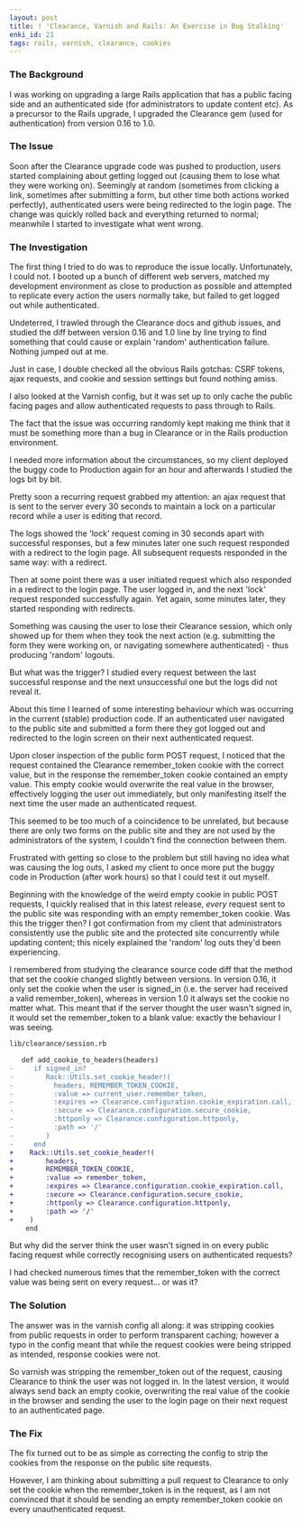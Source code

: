 ```yaml
---
layout: post
title: ! 'Clearance, Varnish and Rails: An Exercise in Bug Stalking'
enki_id: 21
tags: rails, varnish, clearance, cookies
---
```


### The Background

I was working on upgrading a large Rails application that has a public facing side and an authenticated side (for administrators to update content etc). As a precursor to the Rails upgrade, I upgraded the Clearance gem (used for authentication) from version 0.16 to 1.0.

### The Issue

Soon after the Clearance upgrade code was pushed to production, users started complaining about getting logged out (causing them to lose what they were working on).
Seemingly at random (sometimes from clicking a link, sometimes after submitting a form, but other time both actions worked perfectly), authenticated users were being redirected to the login page. The change was quickly rolled back and everything returned to normal; meanwhile I started to investigate what went wrong.

### The Investigation

The first thing I tried to do was to reproduce the issue locally. Unfortunately, I could not. I booted up a bunch of different web servers, matched my development environment as close to production as possible and attempted to replicate every action the users normally take, but failed to get logged out while authenticated.

Undeterred, I trawled through the Clearance docs and github issues, and studied the diff between version 0.16 and 1.0 line by line trying to find something that could cause or explain 'random' authentication failure. Nothing jumped out at me.

Just in case, I double checked all the obvious Rails gotchas: CSRF tokens, ajax requests, and cookie and session settings but found nothing amiss.

I also looked at the Varnish config, but it was set up to only cache the public facing pages and allow authenticated requests to pass through to Rails.

The fact that the issue was occurring randomly kept making me think that it must be something more than a bug in Clearance or in the Rails production environment.

I needed more information about the circumstances, so my client deployed the buggy code to Production again for an hour and afterwards I studied the logs bit by bit.

Pretty soon a recurring request grabbed my attention: an ajax request that is sent to the server every 30 seconds to maintain a lock on a particular record while a user is editing that record.

The logs showed the 'lock' request coming in 30 seconds apart with successful responses, but a few minutes later one such request responded with a redirect to the login page. All subsequent requests responded in the same way: with a redirect.

Then at some point there was a user initiated request which also responded in a redirect to the login page. The user logged in, and the next 'lock' request responded successfully again. Yet again, some minutes later, they started responding with redirects.

Something was causing the user to lose their Clearance session, which only showed up for them when they took the next action (e.g. submitting the form they were working on, or navigating somewhere authenticated) - thus producing 'random' logouts.

But what was the trigger? I studied every request between the last successful response and the next unsuccessful one but the logs did not reveal it.

About this time I learned of some interesting behaviour which was occurring in the current (stable) production code. If an authenticated user navigated to the public site and submitted a form there they got logged out and redirected to the login screen on their next authenticated request.

Upon closer inspection of the public form POST request, I noticed that the request contained the Clearance remember\_token cookie with the correct value, but in the response the remember\_token cookie contained an empty value. This empty cookie would overwrite the real value in the browser, effectively logging the user out immediately, but only manifesting itself the next time the user made an authenticated request.

This seemed to be too much of a coincidence to be unrelated, but because there are only two forms on the public site and they are not used by the administrators of the system, I couldn't find the connection between them.

Frustrated with getting so close to the problem but still having no idea what was causing the log outs, I asked my client to once more put the buggy code in Production (after work hours) so that I could test it out myself.

Beginning with the knowledge of the weird empty cookie in public POST requests, I quickly realised that in this latest release, *every* request sent to the public site was responding with an empty remember\_token cookie. Was this the trigger then? I got confirmation from my client that administrators consistently use the public site and the protected site concurrently while updating content; this nicely explained the 'random' log outs they'd been experiencing.

I remembered from studying the clearance source code diff that the method that set the cookie changed slightly between versions. In version 0.16, it only set the cookie when the user is signed\_in (i.e. the server had received a valid remember\_token), whereas in version 1.0 it always set the cookie no matter what. This meant that if the server thought the user wasn't signed in, it would set the remember\_token to a blank value: exactly the behaviour I was seeing.

```bash
lib/clearance/session.rb
```
```diff
   def add_cookie_to_headers(headers)
-     if signed_in?
-        Rack::Utils.set_cookie_header!(
-          headers, REMEMBER_TOKEN_COOKIE,
-          :value => current_user.remember_token,
-          :expires => Clearance.configuration.cookie_expiration.call,
-          :secure => Clearance.configuration.secure_cookie,
-          :httponly => Clearance.configuration.httponly,
-          :path => '/'
-        )
-     end
+    Rack::Utils.set_cookie_header!(
+        headers,
+        REMEMBER_TOKEN_COOKIE,
+        :value => remember_token,
+        :expires => Clearance.configuration.cookie_expiration.call,
+        :secure => Clearance.configuration.secure_cookie,
+        :httponly => Clearance.configuration.httponly,
+        :path => '/'
+    )
    end
```

But why did the server think the user wasn't signed in on every public facing request while correctly recognising users on authenticated requests?

I had checked numerous times that the remember\_token with the correct value was being sent on every request… or was it?

### The Solution

The answer was in the varnish config all along: it was stripping cookies from public requests in order to perform transparent caching; however a typo in the config meant that while the request cookies were being stripped as intended, response cookies were not.

So varnish was stripping the remember\_token out of the request, causing Clearance to think the user was not logged in. In the latest version, it would always send back an empty cookie, overwriting the real value of the cookie in the browser and sending the user to the login page on their next request to an authenticated page.

### The Fix

The fix turned out to be as simple as correcting the config to strip the cookies from the response on the public site requests.

However, I am thinking about submitting a pull request to Clearance to only set the cookie when the remember\_token is in the request, as I am not convinced that it should be sending an empty remember\_token cookie on every unauthenticated request.
